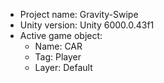 <!-- UNITY CODE ASSIST INSTRUCTIONS START -->
- Project name: Gravity-Swipe
- Unity version: Unity 6000.0.43f1
- Active game object:
  - Name: CAR
  - Tag: Player
  - Layer: Default
<!-- UNITY CODE ASSIST INSTRUCTIONS END -->